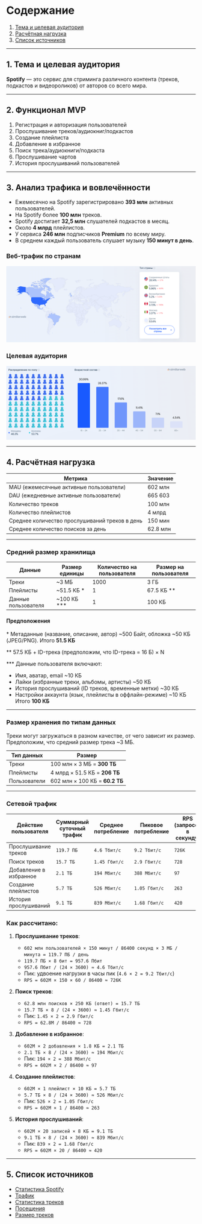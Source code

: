 # **Содержание**  
1. [Тема и целевая аудитория](#тема-и-целевая-аудитория)  
2. [Расчётная нагрузка](#расчётная-нагрузка)  
3. [Список источников](#список-источников)  

---

## 1. Тема и целевая аудитория  
**Spotify** — это сервис для стриминга различного контента (треков, подкастов и видеороликов) от авторов со всего мира.  

---

## 2. Функционал MVP  
1. Регистрация и авторизация пользователей  
2. Прослушивание треков/аудиокниг/подкастов  
3. Создание плейлиста  
4. Добавление в избранное  
5. Поиск трека/аудиокниги/подкаста  
6. Прослушивание чартов  
7. История прослушиваний пользователей  

---

## 3. Анализ трафика и вовлечённости  

- Ежемесячно на Spotify зарегистрировано **393 млн** активных пользователей.  
- На Spotify более **100 млн** треков.  
- Spotify достигает **32,5 млн** слушателей подкастов в месяц.  
- Около **4 млрд** плейлистов.  
- У сервиса **246 млн** подписчиков **Premium** по всему миру.  
- В среднем каждый пользователь слушает музыку **150 минут в день**.  

### Веб-трафик по странам  
![Веб трафик по странам](/img/country.png)

### Целевая аудитория  
![Целевая аудитория](/img/demography.png)

---

## 4. Расчётная нагрузка  

| Метрика                               | Значение |
|---------------------------------------|----------|
| MAU (ежемесячные активные пользователи) | 602 млн  |
| DAU (ежедневные активные пользователи) | 665 603  |
| Количество треков                     | 100 млн  |
| Количество плейлистов                  | 4 млрд   |
| Среднее количество прослушиваний треков в день | 150 мин |
| Среднее количество поисков за день     | 62.8 млн |

---

### Средний размер хранилища  

| Данные               | Размер единицы | Количество на пользователя | Размер на пользователя |
|----------------------|--------------|--------------------------|------------------------|
| Треки               | ~3 МБ        | 1000                     | 3 ГБ                   |
| Плейлисты           | ~51.5 КБ *   | 1                        | 67.5 КБ **             |
| Данные пользователя | ~100 КБ ***  | 1                        | 100 КБ                 |

#### Предположения  

\* Метаданные (название, описание, автор) ~500 Байт, обложка ~50 КБ (JPEG/PNG). Итого **51.5 КБ**  

\** 57.5 КБ + ID-трека (предположим, что ID-трека = 16 Б) × N  

\*** Данные пользователя включают:  
- Имя, аватар, email ~10 КБ  
- Лайки (избранные треки, альбомы, артисты) ~50 КБ  
- История прослушиваний (ID треков, временные метки) ~30 КБ  
- Настройки аккаунта (язык, плейлисты в оффлайн-режиме) ~10 КБ  
Итого **100 КБ**  

---

### Размер хранения по типам данных  

Треки могут загружаться в разном качестве, от чего зависит их размер. Предположим, что средний размер трека ~3 МБ.  

| Тип данных   | Размер                              |
|-------------|-------------------------------------|
| Треки       | 100 млн × 3 МБ = **300 ТБ**        |
| Плейлисты   | 4 млрд × 51.5 КБ = **206 ТБ**      |
| Пользователи | 602 млн × 100 КБ = **60.2 ТБ**    |

---

### Сетевой трафик  

| Действие пользователя | Суммарный суточный трафик | Среднее потребление | Пиковое потребление | RPS (запросов в секунду) |
|-----------------------|--------------------------|----------------------|----------------------|------------------|
| Прослушивание треков  | `119.7 ПБ`               | `4.6 Тбит/с`         | `9.2 Тбит/с`         | `726K`          |
| Поиск треков         | `15.7 ТБ`                | `1.45 Гбит/с`        | `2.9 Гбит/с`         | `728`           |
| Добавление в избранное | `2.1 ТБ`                | `194 Мбит/с`         | `388 Мбит/с`         | `97`            |
| Создание плейлистов  | `5.7 ТБ`                 | `526 Мбит/с`         | `1.05 Гбит/с`        | `263`           |
| История прослушиваний | `9.1 ТБ`                 | `839 Мбит/с`         | `1.68 Гбит/с`        | `420`           |

### Как рассчитано:
1. **Прослушивание треков**:  
   - `602 млн пользователей × 150 минут / 86400 секунд × 3 МБ / минута = 119.7 ПБ / день`  
   - `119.7 ПБ × 8 бит = 957.6 Пбит`  
   - `957.6 Пбит / (24 × 3600) ≈ 4.6 Тбит/с`  
   - Пик: удвоение нагрузки в часы пик (`4.6 × 2 = 9.2 Тбит/с`)  
   - `RPS = 602M × 150 × 60 / 86400 ≈ 726K`  

2. **Поиск треков**:  
   - `62.8 млн поисков × 250 КБ (ответ) = 15.7 ТБ`  
   - `15.7 ТБ × 8 / (24 × 3600) ≈ 1.45 Гбит/с`  
   - Пик: `1.45 × 2 = 2.9 Гбит/с`  
   - `RPS = 62.8M / 86400 ≈ 728`  

3. **Добавление в избранное**:  
   - `602M × 2 добавления × 1.8 КБ = 2.1 ТБ`  
   - `2.1 ТБ × 8 / (24 × 3600) ≈ 194 Мбит/с`  
   - Пик: `194 × 2 = 388 Мбит/с`  
   - `RPS = 602M × 2 / 86400 ≈ 97`  

4. **Создание плейлистов**:  
   - `602M × 1 плейлист × 10 КБ = 5.7 ТБ`  
   - `5.7 ТБ × 8 / (24 × 3600) ≈ 526 Мбит/с`  
   - Пик: `526 × 2 = 1.05 Гбит/с`  
   - `RPS = 602M × 1 / 86400 ≈ 263`  

5. **История прослушиваний**:  
   - `602M × 20 записей × 8 КБ = 9.1 ТБ`  
   - `9.1 ТБ × 8 / (24 × 3600) ≈ 839 Мбит/с`  
   - Пик: `839 × 2 = 1.68 Гбит/с`  
   - `RPS = 602M × 20 / 86400 ≈ 420`  

---

## 5. Список источников  

- [Статистика Spotify](https://thesocialshepherd.com/blog/spotify-statistics)  
- [Трафик](https://www.similarweb.com/ru/website/spotify.com/)  
- [Статистика треков](https://habr.com/ru/articles/375365/)  
- [Посещения](https://hypestat.com/info/spotify.com)  
- [Размер треков](https://www.whistleout.com.au/MobilePhones/Guides/How-Much-Data-Does-Spotify-Use)  
